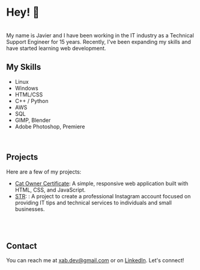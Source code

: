 
# Hey! 👋
<br>
My name is Javier and I have been working in the IT industry as a Technical Support Engineer for 15 years. Recently, I've been expanding my skills and have started learning web development.

<br>

    
## My Skills

- Linux
- Windows
- HTML/CSS
- C++ / Python
- AWS
- SQL
- GIMP, Blender
- Adobe Photoshop, Premiere



<br>


    
## Projects

Here are a few of my projects:

- [Cat Owner Certificate](https://xabdev.github.io): A simple, responsive web application built with HTML, CSS, and JavaScript.
- [STR](https://www.instagram.com/st.reboot/): : A project to create a professional Instagram account focused on providing IT tips and technical services to individuals and small businesses.


<br><br>

## Contact

You can reach me at xab.dev@gmail.com or on [LinkedIn][def]. Let's connect!




[def]: https://www.linkedin.com/in/javier-salcedo-68b5671a8/







